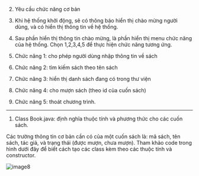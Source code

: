 2. Yêu cầu chức năng cơ bản

1. Khi hệ thống khởi động, sẽ có thông báo hiển thị chào mừng người dùng, và có hiển thị thông tin về hệ thống. 

2. Sau phần hiển thị thông tin chào mừng, là phần hiển thị menu chức năng của hệ thống. Chọn 1,2,3,4,5 để thực hiện chức năng tương ứng. 

3. Chức năng 1: cho phép người dùng nhập thông tin về sách 

4. Chức năng 2: tìm kiếm sách theo tên sách 

5. Chức năng 3: hiển thị danh sách đang có trong thư viện 

6. Chức năng 4: cho mượn sách (theo id của cuốn sách) 

7. Chức năng 5: thoát chương trình. 

----------------------------------------------------------------------------------------

1. Class Book.java: định nghĩa thuộc tính và phương thức cho các cuốn sách.

Các trường thông tin cơ bản cần có của một cuốn sách là: mã sách, tên sách, tác giả, và trạng thái (được mượn, chưa mượn). Tham khảo code trong hình dưới đây để biết cách tạo các class kèm theo các thuộc tính và constructor. 

![image8](https://user-images.githubusercontent.com/35893418/197427633-81980d9c-fffc-4516-9a7a-cb06cd35955f.png)
